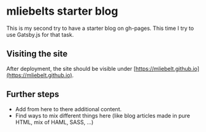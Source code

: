 # mliebelts starter blog

This is my second try to have a starter blog on gh-pages. This time I try to use Gatsby.js for that task.

## Visiting the site

After deployment, the site should be visible under [https://mliebelt.github.io](https://mliebelt.github.io).

## Further steps

* Add from here to there additional content.
* Find ways to mix different things here (like blog articles made in pure HTML, mix of HAML, SASS, ...)
